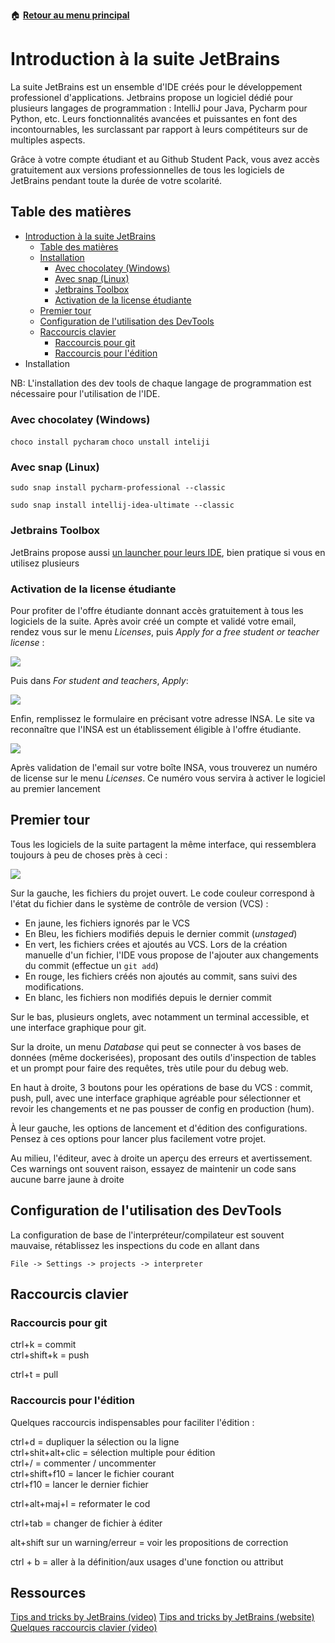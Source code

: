 :house: [**Retour au menu principal**](/TChelp)

# Introduction à la suite JetBrains

La suite JetBrains est un ensemble d'IDE créés pour le développement professionel d'applications. Jetbrains propose un logiciel dédié pour plusieurs langages de programmation : IntelliJ pour Java, Pycharm pour Python, etc. Leurs fonctionnalités avancées et puissantes en font des incontournables, les surclassant par rapport à leurs compétiteurs sur de multiples aspects.



Grâce à votre compte étudiant et au Github Student Pack, vous avez accès gratuitement aux versions professionnelles de tous les logiciels de JetBrains pendant toute la durée de votre scolarité.



## Table des matières

- [Introduction à la suite JetBrains](#introduction---la-suite-jetbrains)
  * [Table des matières](#table-des-mati-res)
  * [Installation](#installation)
    + [Avec chocolatey (Windows)](#avec-chocolatey--windows-)
    + [Avec snap (Linux)](#avec-snap--linux-)
    + [Jetbrains Toolbox](#jetbrains-toolbox)
    + [Activation de la license étudiante](#activation-de-la-license--tudiante)
  * [Premier tour](#premier-tour)
  * [Configuration de l'utilisation des DevTools](#configuration-de-l-utilisation-des-devtools)
  * [Raccourcis clavier](#raccourcis-clavier)
    + [Raccourcis pour git](#raccourcis-pour-git)
    + [Raccourcis pour l'édition](#raccourcis-pour-l--dition)
- Installation

NB: L'installation des dev tools de chaque langage de programmation est nécessaire pour l'utilisation de l'IDE.


### Avec chocolatey (Windows)

`choco install pycharam`
`choco unstall inteliji`

### Avec snap (Linux)

`sudo snap install pycharm-professional --classic`

`sudo snap install intellij-idea-ultimate --classic`

### Jetbrains Toolbox

JetBrains propose aussi [un launcher pour leurs IDE](https://www.jetbrains.com/toolbox-app/), bien pratique si vous en utilisez plusieurs

### Activation de la license étudiante

Pour profiter de l'offre étudiante donnant accès gratuitement à tous les logiciels de la suite. Après avoir créé un compte et validé votre email, rendez vous sur le menu *Licenses*, puis *Apply for a free student or teacher license* : 

![](img/jetb1.png)

Puis dans *For student and teachers*, *Apply*:



![](img/jetb2.png)

Enfin, remplissez le formulaire en précisant votre adresse INSA. Le site va reconnaître que l'INSA est un établissement éligible à l'offre étudiante.

![](img/jetb3.png)

Après validation de l'email sur votre boîte INSA, vous trouverez un numéro de license sur le menu *Licenses*. Ce numéro vous servira à activer le logiciel au premier lancement

## Premier tour

Tous les logiciels de la suite partagent la même interface, qui ressemblera toujours à peu de choses près à ceci : 

![](img/jetb4.png)

Sur la gauche, les fichiers du projet ouvert. Le code couleur correspond à l'état du fichier dans le système de contrôle de version (VCS) : 

* En jaune, les fichiers ignorés par le VCS
* En Bleu, les fichiers modifiés depuis le dernier commit (*unstaged*)
* En vert, les fichiers crées et ajoutés au VCS. Lors de la création manuelle d'un fichier, l'IDE vous propose de l'ajouter aux changements du commit (effectue un `git add`)
* En rouge, les fichiers créés non ajoutés au commit, sans suivi des modifications.
* En blanc, les fichiers non modifiés depuis le dernier commit

Sur le bas, plusieurs onglets, avec notamment un terminal accessible, et une interface graphique pour git.

Sur la droite, un menu *Database* qui peut se connecter à vos bases de données (même dockerisées), proposant des outils d'inspection de tables et un prompt pour faire des requêtes, très utile pour du debug web.

En haut à droite, 3 boutons pour les opérations de base du VCS : commit, push, pull, avec une interface graphique agréable pour sélectionner et revoir les changements et ne pas pousser de config en production (hum).

À leur gauche, les options de lancement et d'édition des configurations. Pensez à ces options pour lancer plus facilement votre projet.

Au milieu, l'éditeur, avec à droite un aperçu des erreurs et avertissement. Ces warnings ont souvent raison, essayez de maintenir un code sans aucune barre jaune à droite



## Configuration de l'utilisation des DevTools

La configuration de base de l'interpréteur/compilateur est souvent mauvaise, rétablissez les inspections du code en allant dans

`File -> Settings -> projects -> interpreter` 

## Raccourcis clavier

### Raccourcis pour git

ctrl+k = commit  
ctrl+shift+k = push

ctrl+t = pull

### Raccourcis pour l'édition

Quelques raccourcis indispensables pour faciliter l'édition :

ctrl+d = dupliquer la sélection ou la ligne  
ctrl+shit+alt+clic = sélection multiple pour édition  
ctrl+/ = commenter / uncommenter  
ctrl+shift+f10 = lancer le fichier courant  
ctrl+f10 = lancer le dernier fichier

ctrl+alt+maj+l = reformater le cod

ctrl+tab = changer de fichier à éditer

alt+shift sur un warning/erreur = voir les propositions de correction

ctrl + b = aller à la définition/aux usages d'une fonction ou attribut



## Ressources

[Tips and tricks by JetBrains (video)](https://www.youtube.com/watch?v=NoDx0MEESDw&t=463s)
[Tips and tricks by JetBrains (website)](https://www.jetbrains.com/pycharm/guide/playlists/42/)
[Quelques raccourcis clavier (video)](https://www.youtube.com/watch?v=9fxBvbEvAxY)
